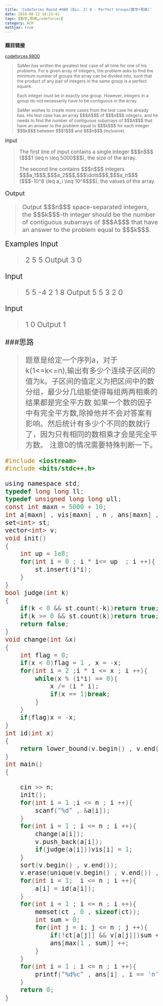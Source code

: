 ```yaml
---
title: 'Codeforces Round #480 (Div. 2) D - Perfect Groups(数学+思维)'
date: 2018-08-12 18:23:41
tags: [数学,思维,codeforces]
category: ACM
mathjax: true
---
```


### 题目链接
[codeforces 980D](http://codeforces.com/contest/980/problem/D)

><p>SaMer has written the greatest test case of all time for one of his problems. For a given array of integers, the problem asks to find the minimum number of groups the array can be divided into, such that the product of any pair of integers in the same group is a perfect square. </p><p>Each integer must be in exactly one group. However, integers in a group do not necessarily have to be contiguous in the array.</p><p>SaMer wishes to create more cases from the test case he already has. His test case has an array $$$A$$$ of $$$n$$$ integers, and he needs to find the number of contiguous subarrays of $$$A$$$ that have an answer to the problem equal to $$$k$$$ for each integer $$$k$$$ between $$$1$$$ and $$$n$$$ (inclusive).
<!--more-->

<big>Input
><p>The first line of input contains a single integer $$$n$$$ ($$$1 \leq n \leq 5000$$$), the size of the array.</p><p>The second line contains $$$n$$$ integers $$$a_1$$$,$$$a_2$$$,$$$\dots$$$,$$$a_n$$$ ($$$-10^8 \leq a_i \leq 10^8$$$), the values of the array.</p>

<big>Output
><p>Output $$$n$$$ space-separated integers, the $$$k$$$-th integer should be the number of contiguous subarrays of $$$A$$$ that have an answer to the problem equal to $$$k$$$.</p>

<big>Examples
Input
>2
5 5
Output
>3 0

Input
>5
5 -4 2 1 8
Output
>5 5 3 2 0

Input
>1
0
Output
>1

###思路
>题意是给定一个序列a，对于k(1<=k<=n),输出有多少个连续子区间的值为k。子区间的值定义为把区间中的数分组，最少分几组能使得每组两两相乘的结果都是完全平方数
如果一个数的因子中有完全平方数,除掉他并不会对答案有影响。然后统计有多少个不同的数就行了，因为只有相同的数相乘才会是完全平方数。
注意0的情况需要特殊判断一下。


```c
#include <iostream>
#include <bits/stdc++.h>

using namespace std;
typedef long long ll;
typedef unsigned long long ull;
const int maxn = 5000 + 10;
int a[maxn] , vis[maxn] , n , ans[maxn] , ct[maxn];
set<int> st;
vector<int> v;
void init()
{
    int up = 1e8;
    for(int i = 0 ; i * i<= up  ; i ++){
        st.insert(i*i);
    }
}
bool judge(int k)
{
    if(k < 0 && st.count(-k))return true;
    if(k >= 0 && st.count(k))return true;
    return false;
}
void change(int &x)
{
    int flag = 0;
    if(x < 0)flag = 1 , x = -x;
    for(int i = 2 ;i * i <= x ; i ++){
        while(x % (i*i) == 0){
            x /= (i * i);
            if(x == 1)break;
        }
    }
    if(flag)x = -x;
}
int id(int x)
{
    return lower_bound(v.begin() , v.end() , x) - v.begin();
}
int main()
{

    cin >> n;
    init();
    for(int i = 1 ;i <= n ; i ++){
        scanf("%d" , &a[i]);
    }
    for(int i = 1 ; i <= n ; i ++){
        change(a[i]);
        v.push_back(a[i]);
        if(judge(a[i]))vis[i] = 1;
    }
    sort(v.begin() , v.end());
    v.erase(unique(v.begin() , v.end()) , v.end());
    for(int i = 1;  i <= n ; i ++){
        a[i] = id(a[i]);
    }
    for(int i = 1 ; i <= n ; i ++){
        memset(ct , 0 , sizeof(ct));
        int sum = 0;
        for(int j = i; j <= n ; j ++){
            if(!ct[a[j]] && v[a[j]])sum ++ , ct[a[j]] = 1;
            ans[max(1 , sum)] ++;
        }
    }
    for(int i = 1 ; i <= n ; i ++){
        printf("%d%c" , ans[i] , i == 'n' ? '\n' : ' ');
    }
    return 0;
}

```